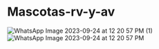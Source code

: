 # Mascotas-rv-y-av
![WhatsApp Image 2023-09-24 at 12 20 57 PM (1)](https://github.com/FelipeMz-dev/Mascotas-rv-y-av/assets/75095139/17c63ed8-528d-4b08-b713-1902f538315c)
![WhatsApp Image 2023-09-24 at 12 20 57 PM](https://github.com/FelipeMz-dev/Mascotas-rv-y-av/assets/75095139/4f67895d-596c-47e1-b1cf-951821a4c284)

